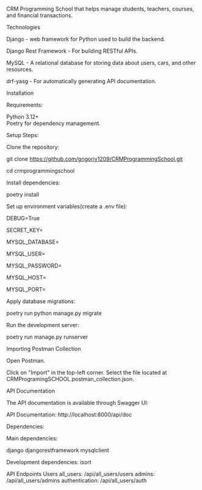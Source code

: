 CRM Programming School that helps manage students, teachers, courses, and financial transactions.

Technologies

Django - web framework for Python used to build the backend.

Django Rest Framework - For building RESTful APIs.

MySQL - A relational database for storing data about users, cars, and other resources.

drf-yasg - For automatically generating API documentation.

Installation

Requirements:

Python 3.12+     
Poetry for dependency management.

Setup Steps:

Clone the repository:

git clone https://github.com/grigoriy1209/CRMProgrammingSchool.git

cd crmprogrammingschool

Install dependencies:

poetry install



Set up environment variables(create a .env file):

DEBUG=True 

SECRET_KEY=

MYSQL_DATABASE=

MYSQL_USER=

MYSQL_PASSWORD=

MYSQL_HOST=

MYSQL_PORT=

Apply database migrations:

poetry run python manage.py migrate

Run the development server:

poetry run manage.py runserver

Importing Postman Collection

Open Postman.

Click on "Import" in the top-left corner.
Select the file located at CRMProgramingSCHOOL.postman_collection.json.

API Documentation

The API documentation is available through Swagger UI:

API Documentation: http://localhost:8000/api/doc

Dependencies:

Main dependencies:

django
djangorestframework
mysqlclient

Development dependencies:
isort

API Endpoints
Users
all_users: /api/all_users/users
admins: /api/all_users/admins
authentication: /api/all_users/auth
